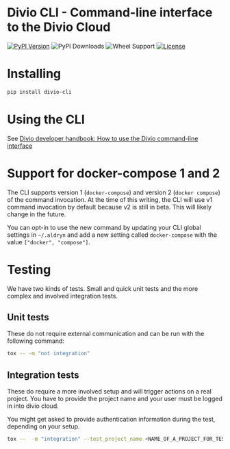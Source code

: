 Divio CLI - Command-line interface to the Divio Cloud
=====================================================

[![PyPI Version](https://img.shields.io/pypi/v/divio-cli.svg)](https://pypi.python.org/pypi/divio-cli)
![PyPI Downloads](https://img.shields.io/pypi/dm/divio-cli.svg)
![Wheel Support](https://img.shields.io/pypi/wheel/divio-cli.svg)
[![License](https://img.shields.io/pypi/l/divio-cli.svg)](https://github.com/divio/divio-cli/blob/master/LICENSE.txt)

# Installing

```bash
pip install divio-cli
```

# Using the CLI

See [Divio developer handbook: How to use the Divio command-line interface](https://docs.divio.com/en/latest/how-to/local-cli/)


# Support for docker-compose 1 and 2

The CLI supports version 1 (`docker-compose`) and version 2 (`docker compose`) of the command invocation. At the time of this writing, the CLI will use v1 command invocation by default because v2 is still in beta. This will likely change in the future.

You can opt-in to use the new command by updating your CLI global settings in `~/.aldryn` and add a new setting called `docker-compose` with the value `["docker", "compose"]`.


# Testing

We have two kinds of tests. Small and quick unit tests and the more complex and involved integration tests.

## Unit tests

These do not require external communication and can be run with the following command:

```bash
tox -- -m "not integration"
```

## Integration tests

These do require a more involved setup and will trigger actions on a real project. You have to provide the project name and your user must be logged in into divio cloud.

You might get asked to provide authentication information during the test, depending on your setup.

```bash
tox --  -m "integration" --test_project_name <NAME_OF_A_PROJECT_FOR_TESTING>
```
